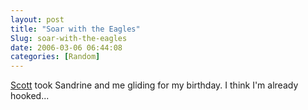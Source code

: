 ```yaml
---
layout: post
title: "Soar with the Eagles"
Slug: soar-with-the-eagles
date: 2006-03-06 06:44:08
categories: [Random]
---
```

[Scott](http://linux.dd.com.au/motley/gliding/) took Sandrine and me gliding for my birthday. I think I'm already hooked...
